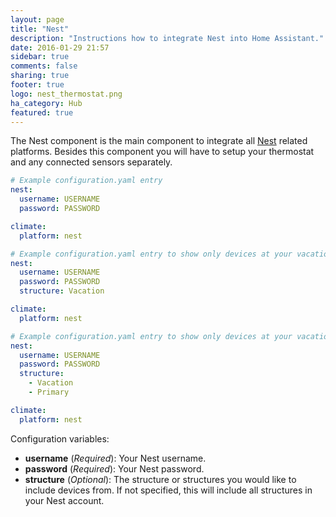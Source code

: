 ```yaml
---
layout: page
title: "Nest"
description: "Instructions how to integrate Nest into Home Assistant."
date: 2016-01-29 21:57
sidebar: true
comments: false
sharing: true
footer: true
logo: nest_thermostat.png
ha_category: Hub
featured: true
---
```


The Nest component is the main component to integrate all [Nest](https://nest.com/) related platforms. Besides this component you will have to setup your thermostat and any connected sensors separately.

```yaml
# Example configuration.yaml entry
nest:
  username: USERNAME
  password: PASSWORD

climate:
  platform: nest
```

```yaml
# Example configuration.yaml entry to show only devices at your vacation home
nest:
  username: USERNAME
  password: PASSWORD
  structure: Vacation

climate:
  platform: nest
```

```yaml
# Example configuration.yaml entry to show only devices at your vacation and primary homes
nest:
  username: USERNAME
  password: PASSWORD
  structure:
    - Vacation
    - Primary

climate:
  platform: nest
```

Configuration variables:

- **username** (*Required*): Your Nest username.
- **password** (*Required*): Your Nest password.
- **structure** (*Optional*): The structure or structures you would like to include devices from. If not specified, this will include all structures in your Nest account.
